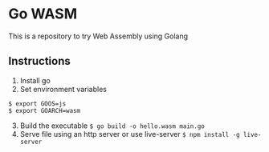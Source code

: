 # Go WASM
This is a repository to try Web Assembly using Golang

## Instructions
1) Install go
2) Set environment variables
```
$ export GOOS=js
$ export GOARCH=wasm
```
3) Build the executable `$ go build -o hello.wasm main.go`
4) Serve file using an http server or use live-server `$ npm install -g live-server`